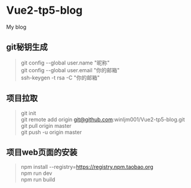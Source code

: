 # Vue2-tp5-blog
My blog
## git秘钥生成
> git config --global user.name "昵称" <br/>
git config --global user.email "你的邮箱" <br/>
ssh-keygen -t rsa -C "你的邮箱" <br/>

## 项目拉取
> git init <br/>
git remote add origin git@github.com:winljm001/Vue2-tp5-blog.git <br/>
git pull origin master <br/>
git push -u origin master <br/>

## 项目web页面的安装
> npm install --registry=https://registry.npm.taobao.org <br/>
npm run dev <br/>
npm run build <br/>

